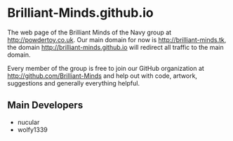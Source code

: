 Brilliant-Minds.github.io
=========================
The web page of the Brilliant Minds of the Navy group at http://powdertoy.co.uk.
Our main domain for now is http://brilliant-minds.tk, the domain
http://brilliant-minds.github.io will redirect all traffic to the main domain.

Every member of the group is free to join our GitHub organization at
http://github.com/Brilliant-Minds and help out with code, artwork, suggestions
and generally everything helpful.

Main Developers
---------------
* nucular
* wolfy1339
